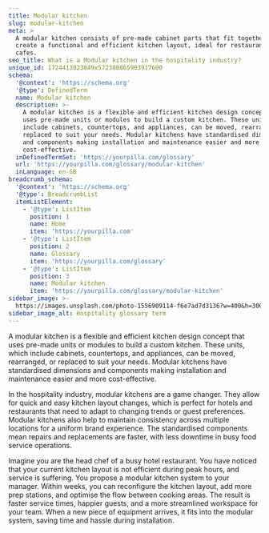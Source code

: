 ```yaml
---
title: Modular kitchen
slug: modular-kitchen
meta: >
  A modular kitchen consists of pre-made cabinet parts that fit together to
  create a functional and efficient kitchen layout, ideal for restaurants and
  cafes.
seo_title: What is a Modular kitchen in the hospitality industry?
unique_id: 1724413023849x572388865903917600
schema:
  '@context': 'https://schema.org'
  '@type': DefinedTerm
  name: Modular kitchen
  description: >-
    A modular kitchen is a flexible and efficient kitchen design concept that
    uses pre-made units or modules to build a custom kitchen. These units, which
    include cabinets, countertops, and appliances, can be moved, rearranged, or
    replaced to suit your needs. Modular kitchens have standardised dimensions
    and components making installation and maintenance easier and more
    cost-effective.
  inDefinedTermSet: 'https://yourpilla.com/glossary'
  url: 'https://yourpilla.com/glossary/modular-kitchen'
  inLanguage: en-GB
breadcrumb_schema:
  '@context': 'https://schema.org'
  '@type': BreadcrumbList
  itemListElement:
    - '@type': ListItem
      position: 1
      name: Home
      item: 'https://yourpilla.com'
    - '@type': ListItem
      position: 2
      name: Glossary
      item: 'https://yourpilla.com/glossary'
    - '@type': ListItem
      position: 3
      name: Modular kitchen
      item: 'https://yourpilla.com/glossary/modular-kitchen'
sidebar_image: >-
  https://images.unsplash.com/photo-1556909114-f6e7ad7d3136?w=400&h=300&fit=crop&auto=format
sidebar_image_alt: Hospitality glossary term
---
```

A modular kitchen is a flexible and efficient kitchen design concept that uses pre-made units or modules to build a custom kitchen. These units, which include cabinets, countertops, and appliances, can be moved, rearranged, or replaced to suit your needs. Modular kitchens have standardised dimensions and components making installation and maintenance easier and more cost-effective.

In the hospitality industry, modular kitchens are a game changer. They allow for quick and easy kitchen layout changes, which is perfect for hotels and restaurants that need to adapt to changing trends or guest preferences. Modular kitchens also help to maintain consistency across multiple locations for a uniform brand experience. The standardised components mean repairs and replacements are faster, with less downtime in busy food service operations.

Imagine you are the head chef of a busy hotel restaurant. You have noticed that your current kitchen layout is not efficient during peak hours, and service is suffering. You propose a modular kitchen system to your manager. Within weeks, you can reconfigure the kitchen layout, add more prep stations, and optimise the flow between cooking areas. The result is faster service times, happier guests, and a more streamlined workspace for your team. When a new piece of equipment arrives, it fits into the modular system, saving time and hassle during installation.
